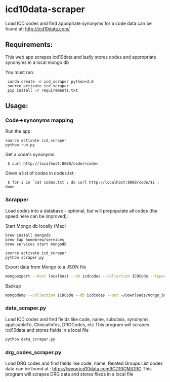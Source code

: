 # icd10data-scraper

Load ICD codes and find appopriate synonyms for a code
data can be found at: http://icd10data.com/

## Requirements:
This web app scrapes icd10data and lazily stores codes and appropriate synonyms in a local mongo db

You must run:
```
 conda create -n icd_scraper python=3.6
 source activate icd_scraper
 pip install -r requirements.txt
```

## Usage:

### Code->synonyms mapping
Run the app:
```
source activate icd_scraper
python run.py
```

Get a code's synonyms:
```
 $ curl http://localhost:8080/code/<code>
```

Given a list of codes in codes.txt:
```
 $ for i in `cat codes.txt`; do curl http://localhost:8080/code/$i ; done
```

### Scrapper
Load codes into a database - optional, but will prepopulate all codes (the speed here can be improved):

Start Mongo db locally (Mac)

```
brew install mongodb
brew tap homebrew/services
brew services start mongodb
```

```
source activate icd_scraper
python scraper.py
```

Export data from Mongo to a JSON file
```bash
mongoexport --host localhost --db icdcodes --collection ICDCode --type=json --out ~/Downloads/icdcodes.json
```

Backup
```bash
mongodump --collection ICDCode --db icdcodes --out ~/Downloads/mongo_backup/
```
### data_scraper.py
Load ICD codes and find fields like code, name, subclass, synonyms, applicableTo, ClinicalInfos, DRGCodes, etc
This program will scrapes icd10data and stores fields in a local file
```bash
python data_scraper.py
```
### drg_codes_scraper.py
Load DRG codes and find fields like code, name, Related Groups List codes
data can be found at : https://www.icd10data.com/ICD10CM/DRG
This program will scrapes DRG data and stores fileds in a local file
